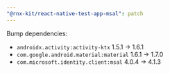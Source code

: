 ```yaml
---
"@rnx-kit/react-native-test-app-msal": patch
---
```


Bump dependencies:

- `androidx.activity:activity-ktx` 1.5.1 -> 1.6.1
- `com.google.android.material:material` 1.6.1 -> 1.7.0
- `com.microsoft.identity.client:msal` 4.0.4 -> 4.1.3
